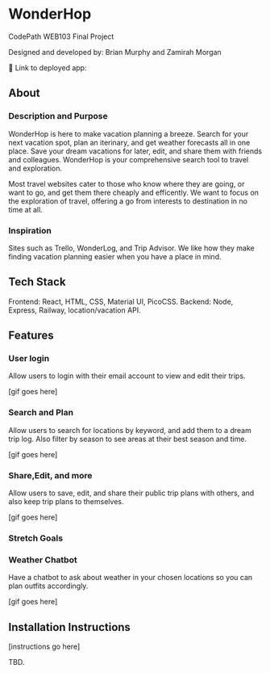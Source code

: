 # WonderHop

CodePath WEB103 Final Project

Designed and developed by: Brian Murphy and Zamirah Morgan

🔗 Link to deployed app:

## About

### Description and Purpose

WonderHop is here to make vacation planning a breeze. Search for your next vacation spot, plan an iterinary, and get weather forecasts all in one place. Save your dream vacations for later, edit, and share them with friends and colleagues. WonderHop is your comprehensive search tool to travel and exploration.

Most travel websites cater to those who know where they are going, or want to go, and get them there cheaply and efficently. We want to focus on the exploration of travel, offering a go from interests to destination in no time at all.
### Inspiration

Sites such as Trello, WonderLog, and Trip Advisor. We like how they make finding vacation planning easier when you have a place in mind.
## Tech Stack

Frontend:
  React, HTML, CSS, Material UI, PicoCSS.
Backend:
  Node, Express, Railway, location/vacation API.
## Features

### User login

Allow users to login with their email account to view and edit their trips.

[gif goes here]

### Search and Plan

Allow users to search for locations by keyword, and add them to a dream trip log. Also filter by season to see areas at their best season and time.

[gif goes here]

### Share,Edit, and more

Allow users to save, edit, and share their public trip plans with others, and also keep trip plans to themselves.

[gif goes here]

### Stretch Goals
### Weather Chatbot

Have a chatbot to ask about weather in your chosen locations so you can plan outfits accordingly.

[gif goes here]
## Installation Instructions

[instructions go here]

TBD.
